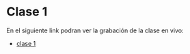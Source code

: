 # Clase 1
En el siguiente link podran ver la grabación de la clase en vivo:
- [clase 1](https://drive.google.com/file/d/1gMuhbGxkqaG_Z76oS4ZuJCn4WmKS_cEZ/view?usp=sharing)
